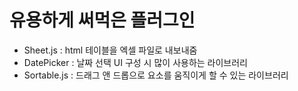 # 유용하게 써먹은 플러그인
- Sheet.js : html 테이블을 엑셀 파일로 내보내줌
- DatePicker : 날짜 선택 UI 구성 시 많이 사용하는 라이브러리
- Sortable.js : 드래그 앤 드롭으로 요소를 움직이게 할 수 있는 라이브러리
